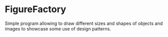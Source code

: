 # FigureFactory
Simple program allowing to draw different sizes and shapes of objects and images to showcase some use of design patterns.
